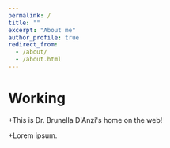 ```yaml
---
permalink: /
title: ""
excerpt: "About me"
author_profile: true
redirect_from: 
  - /about/
  - /about.html
---
```


Working
======
+This is Dr. Brunella D'Anzi's home on the web!

+Lorem ipsum.
